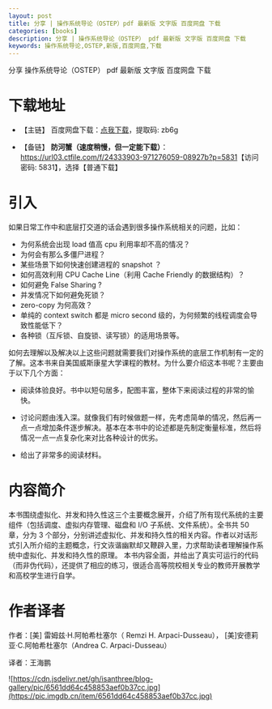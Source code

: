 ```yaml
---
layout: post
title: 分享 | 操作系统导论（OSTEP）pdf 最新版 文字版 百度网盘 下载
categories: [books]
description: 分享 | 操作系统导论（OSTEP） pdf 最新版 文字版 百度网盘 下载
keywords: 操作系统导论,OSTEP,新版,百度网盘,下载
---
```


分享 操作系统导论（OSTEP） pdf 最新版 文字版 百度网盘 下载

# 下载地址

- 【主链】 百度网盘下载：[点我下载](https://pan.baidu.com/s/1J5YyCp9qeHQ8uYmW3av6Tg?pwd=zb6g)，提取码: zb6g

- 【备链】 **防河蟹（速度稍慢，但一定能下载）**：<https://url03.ctfile.com/f/24333903-971276059-08927b?p=5831>【访问密码: 5831】，选择【普通下载】

# 引入

如果日常工作中和底层打交道的话会遇到很多操作系统相关的问题，比如：

- 为何系统会出现 load 值高 cpu 利用率却不高的情况？
- 为何会有那么多僵尸进程？
- 某些场景下如何快速创建进程的 snapshot ？
- 如何高效利用 CPU Cache Line（利用 Cache Friendly 的数据结构）？
- 如何避免 False Sharing ?
- 并发情况下如何避免死锁？
- zero-copy 为何高效？
- 单纯的 context switch 都是 micro second 级的，为何频繁的线程调度会导致性能低下？
- 各种锁（互斥锁、自旋锁、读写锁）的适用场景等。

如何去理解以及解决以上这些问题就需要我们对操作系统的底层工作机制有一定的了解。这本书来自美国威斯康星大学课程的教材。为什么要介绍这本书呢？主要由于以下几个方面：

- 阅读体验良好。书中以短句居多，配图丰富，整体下来阅读过程的非常的愉快。

- 讨论问题由浅入深。就像我们有时候做题一样，先考虑简单的情况，然后再一点一点增加条件逐步解决。基本在本书中的论述都是先制定衡量标准，然后将情况一点一点复杂化来对比各种设计的优劣。

- 给出了非常多的阅读材料。

# 内容简介

本书围绕虚拟化、并发和持久性这三个主要概念展开，介绍了所有现代系统的主要组件（包括调度、虚拟内存管理、磁盘和 I/O 子系统、文件系统）。全书共 50 章，分为 3 个部分，分别讲述虚拟化、并发和持久性的相关内容。作者以对话形式引入所介绍的主题概念，行文诙谐幽默却又鞭辟入里，力求帮助读者理解操作系统中虚拟化、并发和持久性的原理。 本书内容全面，并给出了真实可运行的代码（而非伪代码），还提供了相应的练习，很适合高等院校相关专业的教师开展教学和高校学生进行自学。

# 作者译者

作者：[美] 雷姆兹·H.阿帕希杜塞尔（ Remzi H. Arpaci-Dusseau）， [美]安德莉亚·C.阿帕希杜塞尔（Andrea C. Arpaci-Dusseau）

译者：王海鹏

![https://cdn.jsdelivr.net/gh/isanthree/blog-gallery/pic/6561dd64c458853aef0b37cc.jpg](https://pic.imgdb.cn/item/6561dd64c458853aef0b37cc.jpg)
